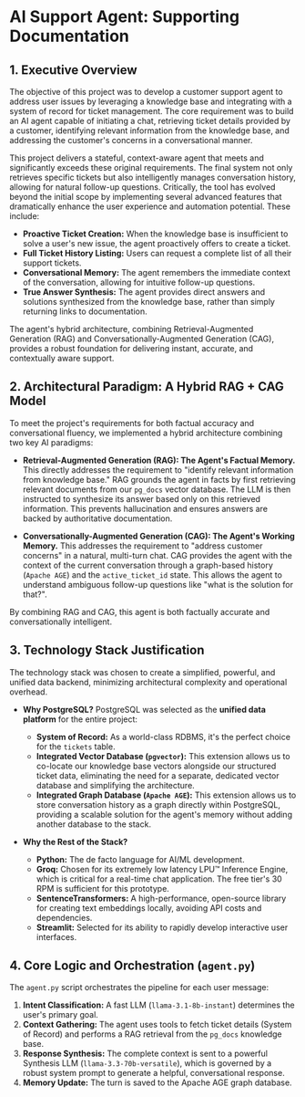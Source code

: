 # AI Support Agent: Supporting Documentation

## 1. Executive Overview

The objective of this project was to develop a customer support agent to address user issues by leveraging a knowledge base and integrating with a system of record for ticket management. The core requirement was to build an AI agent capable of initiating a chat, retrieving ticket details provided by a customer, identifying relevant information from the knowledge base, and addressing the customer's concerns in a conversational manner.

This project delivers a stateful, context-aware agent that meets and significantly exceeds these original requirements. The final system not only retrieves specific tickets but also intelligently manages conversation history, allowing for natural follow-up questions. Critically, the tool has evolved beyond the initial scope by implementing several advanced features that dramatically enhance the user experience and automation potential. These include:

-   **Proactive Ticket Creation:** When the knowledge base is insufficient to solve a user's new issue, the agent proactively offers to create a ticket.
-   **Full Ticket History Listing:** Users can request a complete list of all their support tickets.
-   **Conversational Memory:** The agent remembers the immediate context of the conversation, allowing for intuitive follow-up questions.
-   **True Answer Synthesis:** The agent provides direct answers and solutions synthesized from the knowledge base, rather than simply returning links to documentation.

The agent's hybrid architecture, combining Retrieval-Augmented Generation (RAG) and Conversationally-Augmented Generation (CAG), provides a robust foundation for delivering instant, accurate, and contextually aware support.

## 2. Architectural Paradigm: A Hybrid RAG + CAG Model

To meet the project's requirements for both factual accuracy and conversational fluency, we implemented a hybrid architecture combining two key AI paradigms:

-   **Retrieval-Augmented Generation (RAG): The Agent's Factual Memory.** This directly addresses the requirement to "identify relevant information from knowledge base." RAG grounds the agent in facts by first retrieving relevant documents from our `pg_docs` vector database. The LLM is then instructed to synthesize its answer based only on this retrieved information. This prevents hallucination and ensures answers are backed by authoritative documentation.

-   **Conversationally-Augmented Generation (CAG): The Agent's Working Memory.** This addresses the requirement to "address customer concerns" in a natural, multi-turn chat. CAG provides the agent with the context of the current conversation through a graph-based history (`Apache AGE`) and the `active_ticket_id` state. This allows the agent to understand ambiguous follow-up questions like "what is the solution for that?".

By combining RAG and CAG, this agent is both factually accurate and conversationally intelligent.

## 3. Technology Stack Justification

The technology stack was chosen to create a simplified, powerful, and unified data backend, minimizing architectural complexity and operational overhead.

-   **Why PostgreSQL?**
    PostgreSQL was selected as the **unified data platform** for the entire project:
    -   **System of Record:** As a world-class RDBMS, it's the perfect choice for the `tickets` table.
    -   **Integrated Vector Database (`pgvector`):** This extension allows us to co-locate our knowledge base vectors alongside our structured ticket data, eliminating the need for a separate, dedicated vector database and simplifying the architecture.
    -   **Integrated Graph Database (`Apache AGE`):** This extension allows us to store conversation history as a graph directly within PostgreSQL, providing a scalable solution for the agent's memory without adding another database to the stack.

-   **Why the Rest of the Stack?**
    -   **Python:** The de facto language for AI/ML development.
    -   **Groq:** Chosen for its extremely low latency LPU™ Inference Engine, which is critical for a real-time chat application. The free tier's 30 RPM is sufficient for this prototype.
    -   **SentenceTransformers:** A high-performance, open-source library for creating text embeddings locally, avoiding API costs and dependencies.
    -   **Streamlit:** Selected for its ability to rapidly develop interactive user interfaces.

## 4. Core Logic and Orchestration (`agent.py`)

The `agent.py` script orchestrates the pipeline for each user message:

1.  **Intent Classification:** A fast LLM (`llama-3.1-8b-instant`) determines the user's primary goal.
2.  **Context Gathering:** The agent uses tools to fetch ticket details (System of Record) and performs a RAG retrieval from the `pg_docs` knowledge base.
3.  **Response Synthesis:** The complete context is sent to a powerful Synthesis LLM (`llama-3.3-70b-versatile`), which is governed by a robust system prompt to generate a helpful, conversational response.
4.  **Memory Update:** The turn is saved to the Apache AGE graph database.